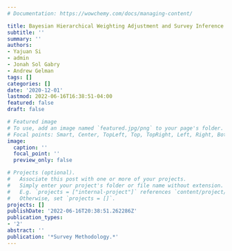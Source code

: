 ```yaml
---
# Documentation: https://wowchemy.com/docs/managing-content/

title: Bayesian Hierarchical Weighting Adjustment and Survey Inference
subtitle: ''
summary: ''
authors:
- Yajuan Si
- admin
- Jonah Sol Gabry
- Andrew Gelman
tags: []
categories: []
date: '2020-12-01'
lastmod: 2022-06-16T16:38:51-04:00
featured: false
draft: false

# Featured image
# To use, add an image named `featured.jpg/png` to your page's folder.
# Focal points: Smart, Center, TopLeft, Top, TopRight, Left, Right, BottomLeft, Bottom, BottomRight.
image:
  caption: ''
  focal_point: ''
  preview_only: false

# Projects (optional).
#   Associate this post with one or more of your projects.
#   Simply enter your project's folder or file name without extension.
#   E.g. `projects = ["internal-project"]` references `content/project/deep-learning/index.md`.
#   Otherwise, set `projects = []`.
projects: []
publishDate: '2022-06-16T20:38:51.262286Z'
publication_types:
- '2'
abstract: ''
publication: '*Survey Methodology.*'
---
```

